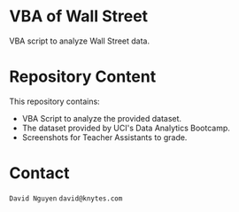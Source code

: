 # VBA of Wall Street

VBA script to analyze Wall Street data.

# Repository Content

This repository contains:

* VBA Script to analyze the provided dataset.
* The dataset provided by UCI's Data Analytics Bootcamp.
* Screenshots for Teacher Assistants to grade.

# Contact

`David Nguyen` `david@knytes.com`
